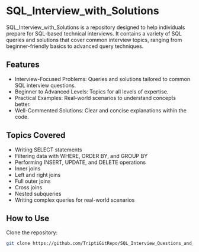 # SQL_Interview_with_Solutions

SQL_Interview_with_Solutions is a repository designed to help individuals prepare for SQL-based technical interviews. It contains a variety of SQL queries and solutions that cover common interview topics, ranging from beginner-friendly basics to advanced query techniques.

## **Features**
- Interview-Focused Problems: Queries and solutions tailored to common SQL interview questions.
- Beginner to Advanced Levels: Topics for all levels of expertise.
- Practical Examples: Real-world scenarios to understand concepts better.
- Well-Commented Solutions: Clear and concise explanations within the code.

## **Topics Covered**
- Writing SELECT statements
- Filtering data with WHERE, ORDER BY, and GROUP BY
- Performing INSERT, UPDATE, and DELETE operations
- Inner joins
- Left and right joins
- Full outer joins
- Cross joins
- Nested subqueries
- Writing complex queries for real-world scenarios

## **How to Use**
Clone the repository:
   ```bash
   git clone https://github.com/TriptiGitRepo/SQL_Interview_Questions_and_Solution.git
